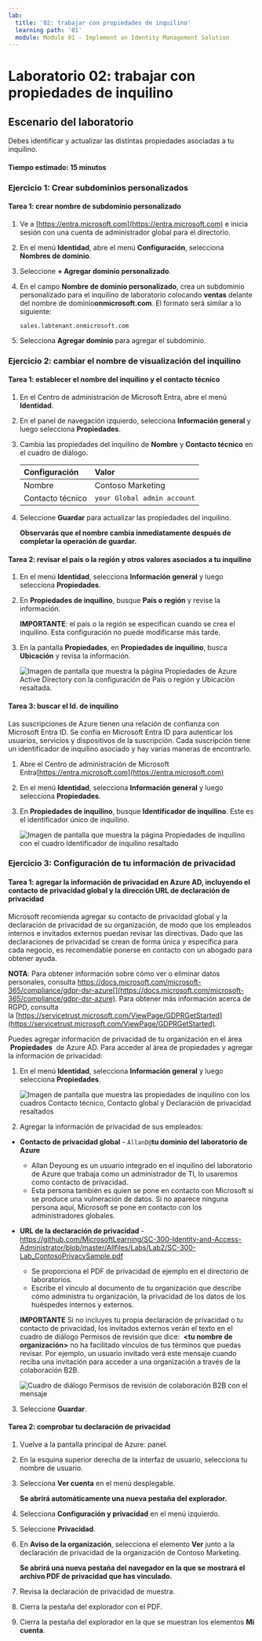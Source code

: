 ```yaml
---
lab:
  title: '02: trabajar con propiedades de inquilino'
  learning path: '01'
  module: Module 01 - Implement an Identity Management Solution
---
```


# Laboratorio 02: trabajar con propiedades de inquilino

## Escenario del laboratorio

Debes identificar y actualizar las distintas propiedades asociadas a tu inquilino.

#### Tiempo estimado: 15 minutos

### Ejercicio 1: Crear subdominios personalizados 

#### Tarea 1: crear nombre de subdominio personalizado

1. Ve a [https://entra.microsoft.com](https://entra.microsoft.com) e inicia sesión con una cuenta de administrador global para el directorio.

1. En el menú **Identidad**, abre el menú **Configuración**, selecciona **Nombres de dominio**.

1. Seleccione **+ Agregar dominio personalizado**.

1. En el campo **Nombre de dominio personalizado**, crea un subdominio personalizado para el inquilino de laboratorio colocando **ventas** delante del nombre de dominio**onmicrosoft.com**.  El formato será similar a lo siguiente:

    ```
    sales.labtenant.onmicrosoft.com
    ```

1. Selecciona **Agregar dominio** para agregar el subdominio.


### Ejercicio 2: cambiar el nombre de visualización del inquilino

#### Tarea 1: establecer el nombre del inquilino y el contacto técnico

1. En el Centro de administración de Microsoft Entra, abre el menú **Identidad**.

1. En el panel de navegación izquierdo, selecciona **Información general** y luego selecciona **Propiedades**.

1. Cambia las propiedades del inquilino de **Nombre** y **Contacto técnico** en el cuadro de diálogo.

    | **Configuración** | **Valor** |
    | :--- | :--- |
    | Nombre | Contoso Marketing |
    | Contacto técnico | `your Global admin account` |

1. Seleccione **Guardar** para actualizar las propiedades del inquilino.

   **Observarás que el nombre cambia inmediatamente después de completar la operación de guardar.**

#### Tarea 2: revisar el país o la región y otros valores asociados a tu inquilino

1. En el menú **Identidad**, selecciona **Información general** y luego selecciona **Propiedades**.

2. En **Propiedades de inquilino**, busque **País o región** y revise la información.

    **IMPORTANTE**: el país o la región se especifican cuando se crea el inquilino. Esta configuración no puede modificarse más tarde.

3. En la pantalla **Propiedades**, en **Propiedades de inquilino**, busca **Ubicación** y revisa la información.

    ![Imagen de pantalla que muestra la página Propiedades de Azure Active Directory con la configuración de País o región y Ubicación resaltada.](./media/azure-active-directory-properties-country-location.png)

#### Tarea 3: buscar el Id. de inquilino

Las suscripciones de Azure tienen una relación de confianza con Microsoft Entra ID. Se confía en Microsoft Entra ID para autenticar los usuarios, servicios y dispositivos de la suscripción. Cada suscripción tiene un identificador de inquilino asociado y hay varias maneras de encontrarlo.

1. Abre el Centro de administración de Microsoft Entra[https://entra.microsoft.com](https://entra.microsoft.com)

1. En el menú **Identidad**, selecciona **Información general** y luego selecciona **Propiedades**.

1. En **Propiedades de inquilino**, busque **Identificador de inquilino**. Este es el identificador único de inquilino.

    ![Imagen de pantalla que muestra la página Propiedades de inquilino con el cuadro Identificador de inquilino resaltado](./media/portal-tenant-id.png)

### Ejercicio 3: Configuración de tu información de privacidad

#### Tarea 1: agregar la información de privacidad en Azure AD, incluyendo el contacto de privacidad global y la dirección URL de declaración de privacidad

Microsoft recomienda agregar su contacto de privacidad global y la declaración de privacidad de su organización, de modo que los empleados internos e invitados externos puedan revisar las directivas. Dado que las declaraciones de privacidad se crean de forma única y específica para cada negocio, es recomendable ponerse en contacto con un abogado para obtener ayuda.

   **NOTA**: Para obtener información sobre cómo ver o eliminar datos personales, consulta https://docs.microsoft.com/microsoft-365/compliance/gdpr-dsr-azure[](https://docs.microsoft.com/microsoft-365/compliance/gdpr-dsr-azure). Para obtener más información acerca de RGPD, consulta la [https://servicetrust.microsoft.com/ViewPage/GDPRGetStarted](https://servicetrust.microsoft.com/ViewPage/GDPRGetStarted).

Puedes agregar información de privacidad de tu organización en el área  **Propiedades**  de Azure AD. Para acceder al área de propiedades y agregar la información de privacidad:

1. En el menú **Identidad**, selecciona **Información general** y luego selecciona **Propiedades**.

    ![Imagen de pantalla que muestra las propiedades de inquilino con los cuadros Contacto técnico, Contacto global y Declaración de privacidad resaltados](./media/properties-area.png)

2. Agregar la información de privacidad de sus empleados:

- **Contacto de privacidad global** - `AllanD@`**tu dominio del laboratorio de Azure**
     - Allan Deyoung es un usuario integrado en el inquilino del laboratorio de Azure que trabaja como un administrador de TI, lo usaremos como contacto de privacidad.
     - Esta persona también es quien se pone en contacto con Microsoft si se produce una vulneración de datos. Si no aparece ninguna persona aquí, Microsoft se pone en contacto con los administradores globales.

- **URL de la declaración de privacidad** -  <https://github.com/MicrosoftLearning/SC-300-Identity-and-Access-Administrator/blob/master/Allfiles/Labs/Lab2/SC-300-Lab_ContosoPrivacySample.pdf>

     - Se proporciona el PDF de privacidad de ejemplo en el directorio de laboratorios.
     - Escribe el vínculo al documento de tu organización que describe cómo administra tu organización, la privacidad de los datos de los huéspedes internos y externos.

    **IMPORTANTE** Si no incluyes tu propia declaración de privacidad o tu contacto de privacidad, los invitados externos verán el texto en el cuadro de diálogo Permisos de revisión que dice:  **<tu nombre de organización\>** no ha facilitado vínculos de tus términos que puedas revisar. Por ejemplo, un usuario invitado verá este mensaje cuando reciba una invitación para acceder a una organización a través de la colaboración B2B.

    ![Cuadro de diálogo Permisos de revisión de colaboración B2B con el mensaje](./media/active-directory-no-privacy-statement-or-contact.png)

3. Seleccione **Guardar**.

#### Tarea 2: comprobar tu declaración de privacidad

1. Vuelve a la pantalla principal de Azure: panel.
2. En la esquina superior derecha de la interfaz de usuario, selecciona tu nombre de usuario.
3. Selecciona **Ver cuenta** en el menú desplegable.

     **Se abrirá automáticamente una nueva pestaña del explorador.**

4. Selecciona **Configuración y privacidad** en el menú izquierdo.
5. Seleccione **Privacidad**.
6. En **Aviso de la organización**, selecciona el elemento **Ver** junto a la declaración de privacidad de la organización de Contoso Marketing.

     **Se abrirá una nueva pestaña del navegador en la que se mostrará el archivo PDF de privacidad que has vinculado.**

7. Revisa la declaración de privacidad de muestra.
8. Cierra la pestaña del explorador con el PDF.
9. Cierra la pestaña del explorador en la que se muestran los elementos **Mi cuenta**.
